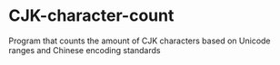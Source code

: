 # CJK-character-count
Program that counts the amount of CJK characters based on Unicode ranges and Chinese encoding standards
